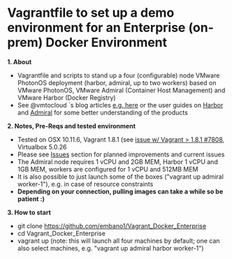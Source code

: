 # Vagrantfile to set up a demo environment for an Enterprise (on-prem) Docker Environment

**1. About**
  * Vagrantfile and scripts to stand up a four (configurable) node VMware PhotonOS deployment (harbor, admiral, up to two workers) based on VMware PhotonOS, VMware Admiral (Container Host Management) and VMware Harbor (Docker Registry)
  * See @vmtocloud ´s blog articles [e.g. here](http://www.vmtocloud.com/how-to-use-vmware-admiral-container-service-with-harbor-registry/) or the user guides on [Harbor](https://github.com/vmware/harbor/blob/master/docs/user_guide.md) and [Admiral](https://github.com/vmware/admiral#getting-started) for some better understanding of the products

**2. Notes, Pre-Reqs and tested environment**
  * Tested on OSX 10.11.6, Vagrant 1.8.1 (see [issue w/ Vagrant > 1.8.1 #7808](https://github.com/mitchellh/vagrant/issues/7808), Virtualbox 5.0.26
  * Please see [Issues](https://github.com/embano1/Vagrant_Docker_Enterprise/issues) section for planned improvements and current issues
  * The Admiral node requires 1 vCPU and 2GB MEM, Harbor 1 vCPU and 1GB MEM, workers are configured for 1 vCPU and 512MB MEM
  * It is also possible to just launch some of the boxes ("vagrant up admiral worker-1"), e.g. in case of resource constraints
  * **Depending on your connection, pulling images can take a while so be patient :)**
  
**3. How to start**
  * git clone https://github.com/embano1/Vagrant_Docker_Enterprise
  * cd Vagrant_Docker_Enterprise
  * vagrant up (note: this will launch all four machines by default; one can also select machines, e.g. "vagrant up admiral harbor worker-1")

